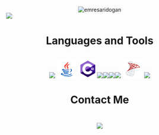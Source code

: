 ﻿<br>
<div align=center> <img src="https://komarev.com/ghpvc/?username=emresaridogan&style=flat-square&color=FE408F" alt="emresaridogan" ></div>

<img src="https://firebasestorage.googleapis.com/v0/b/dashatar-dev.appspot.com/o/dashatars%2FRGFzaGF0YXJfRGV2ZWxvcGVyX0hhcHB5X2NvbG9yX1BBX3NoYWRvdw==.png?alt=media">

</img>

<h1 align="center" >Languages and Tools 
<br> <br>

<div align="center">

<img src="https://github.com/vimalverma558/vimalverma558/raw/v2/img/icons8-flutter.svg" width="50px" style="max-width: 100%;">
<img src="img/emresaridogan-java.svg" width="50px" style="max-width: 100%;">
<img src="img/emresaridogan-c-sharp-logo.svg" width="50px" style="max-width: 100%;"><img
src="https://github.com/vimalverma558/vimalverma558/raw/v2/img/icons8-nodejs.svg" width="50px" style="max-width: 100%;"><img src="https://github.com/vimalverma558/vimalverma558/raw/v2/img/icons8-mongodb.svg" width="50px" style="max-width: 100%;"><img src="https://github.com/vimalverma558/vimalverma558/raw/v2/img/icons8-firebase.svg" width="50px" style="max-width: 100%;"><img src="https://github.com/vimalverma558/vimalverma558/raw/v2/img/icons8-git.svg" width="50px" style="max-width: 100%;">
<img src="img/emresaridogan-microsoft-sql-server.svg" width="50px" style="max-width: 100%;">
<img src="https://github.com/vimalverma558/vimalverma558/raw/v2/img/icons8-github.svg" width="50px" style="max-width: 100%;">

</div>

<br>

<div align=center> Contact Me </div> <br>

<div align=center> <a href="https://www.linkedin.com/in/emresaridogan/">  <img src="https://github.com/vimalverma558/vimalverma558/raw/v2/img/icons8-linkedin.svg"></a> </div>
<br>
